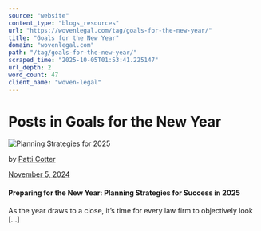 ```yaml
---
source: "website"
content_type: "blogs_resources"
url: "https://wovenlegal.com/tag/goals-for-the-new-year/"
title: "Goals for the New Year"
domain: "wovenlegal.com"
path: "/tag/goals-for-the-new-year/"
scraped_time: "2025-10-05T01:53:41.225147"
url_depth: 2
word_count: 47
client_name: "woven-legal"
---
```


# Posts in Goals for the New Year

![Planning Strategies for 2025](https://wovenlegal.com/wp-content/uploads/2024/11/2025-Planning-Image.png)

by [Patti Cotter](https://wovenlegal.com/author/patti-cotter/)

[November 5, 2024](https://wovenlegal.com/2024/11/05/)

#### Preparing for the New Year: Planning Strategies for Success in 2025

As the year draws to a close, it’s time for every law firm to objectively look [...]